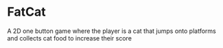 # FatCat
A 2D one button game where the player is a cat that jumps onto platforms and collects cat food to increase their score
